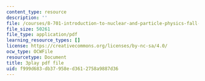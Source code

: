 ```yaml
---
content_type: resource
description: ''
file: /courses/8-701-introduction-to-nuclear-and-particle-physics-fall-2020/f999d683db37958ed3612758a9887d36_b5DKpnHXuUU.pdf
file_size: 50261
file_type: application/pdf
learning_resource_types: []
license: https://creativecommons.org/licenses/by-nc-sa/4.0/
ocw_type: OCWFile
resourcetype: Document
title: 3play pdf file
uid: f999d683-db37-958e-d361-2758a9887d36
---
```

